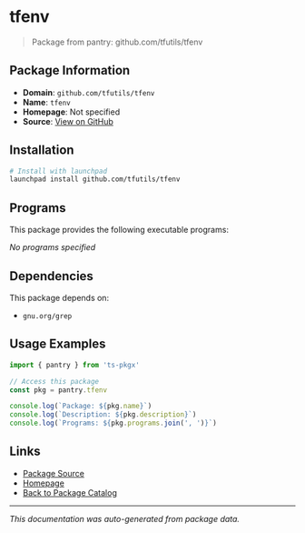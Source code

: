 # tfenv

> Package from pantry: github.com/tfutils/tfenv

## Package Information

- **Domain**: `github.com/tfutils/tfenv`
- **Name**: `tfenv`
- **Homepage**: Not specified
- **Source**: [View on GitHub](https://github.com/pkgxdev/pantry/tree/main/projects/github.com/tfutils/tfenv/package.yml)

## Installation

```bash
# Install with launchpad
launchpad install github.com/tfutils/tfenv
```

## Programs

This package provides the following executable programs:

*No programs specified*

## Dependencies

This package depends on:

- `gnu.org/grep`

## Usage Examples

```typescript
import { pantry } from 'ts-pkgx'

// Access this package
const pkg = pantry.tfenv

console.log(`Package: ${pkg.name}`)
console.log(`Description: ${pkg.description}`)
console.log(`Programs: ${pkg.programs.join(', ')}`)
```

## Links

- [Package Source](https://github.com/pkgxdev/pantry/tree/main/projects/github.com/tfutils/tfenv/package.yml)
- [Homepage](#)
- [Back to Package Catalog](../../../package-catalog.md)

---

*This documentation was auto-generated from package data.*
